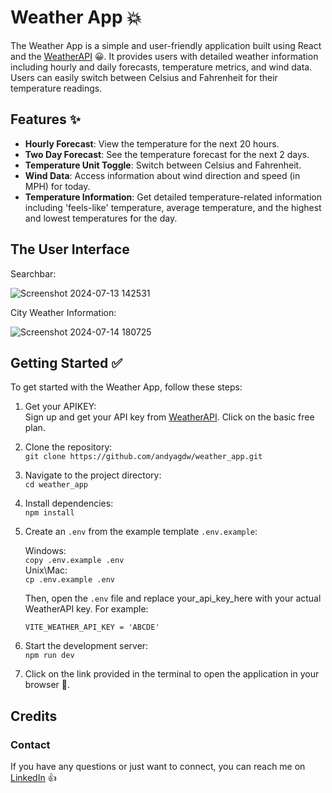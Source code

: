 # Weather App 💥

The Weather App is a simple and user-friendly application built using React and the
[WeatherAPI](https://www.weatherapi.com/) 😀. It provides users with detailed weather information
including hourly and daily forecasts, temperature metrics, and wind data. Users can easily switch
between Celsius and Fahrenheit for their temperature readings.

## Features ✨

* **Hourly Forecast**: View the temperature for the next 20 hours.
* **Two Day Forecast**: See the temperature forecast for the next 2 days.
* **Temperature Unit Toggle**: Switch between Celsius and Fahrenheit.
* **Wind Data**: Access information about wind direction and speed (in MPH) for today.
* **Temperature Information**: Get detailed temperature-related information including 'feels-like' temperature,
 average temperature, and the highest and lowest temperatures for the day.

## The User Interface

Searchbar:

![Screenshot 2024-07-13 142531](https://github.com/user-attachments/assets/96a2dec1-3331-4253-8175-7cf55113dd1c)

City Weather Information:

![Screenshot 2024-07-14 180725](https://github.com/user-attachments/assets/73c85c47-04e0-42c7-9cef-85e85196f16f)


## Getting Started ✅

To get started with the Weather App, follow these steps:

1. Get your APIKEY: <br />
 Sign up and get your API key from [WeatherAPI](https://rapidapi.com/weatherapi/api/weatherapi-com/pricing). Click on the basic free plan.
2. Clone the repository: <br /> 
    `git clone https://github.com/andyagdw/weather_app.git`
3. Navigate to the project directory: <br />
    `cd weather_app`
4. Install dependencies: <br />
    `npm install`
5. Create an `.env` from the example template `.env.example`:

    Windows: <br />
    `copy .env.example .env` <br />
    Unix\Mac: <br />
    `cp .env.example .env`

    Then, open the `.env` file and replace your_api_key_here with your actual WeatherAPI key. For example:

    `VITE_WEATHER_API_KEY = 'ABCDE'`
 
7. Start the development server: <br />
    `npm run dev`

8. Click on the link provided in the terminal to open the application in your browser 🚀.

## Credits
### Contact

If you have any questions or just want to connect, you can reach me on [LinkedIn](https://uk.linkedin.com/in/andyagyeidwumah) 👍
